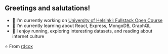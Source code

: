 ## Greetings and salutations!

- 🔭 I’m currently working on [University of Helsinki: Fullstack Open Course](https://fullstackopen.com/en/about)
- 🌱 I’m currently learning about React, Express, MongoDB, GraphQL
- 🤡 I enjoy running, exploring interesting datasets, and reading about internet culture

⭐️ From [rdcox](https://github.com/rdcox)
